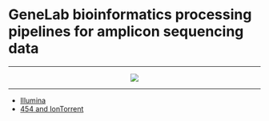 # GeneLab bioinformatics processing pipelines for amplicon sequencing data

---

<p align="center">
<a href="../images/GL-amplicon-overview.pdf"><img src="../images/GL-amplicon-overview.png"></a>
</p>

--- 

* [Illumina](Illumina)  
* [454 and IonTorrent](454-and-IonTorrent)  
